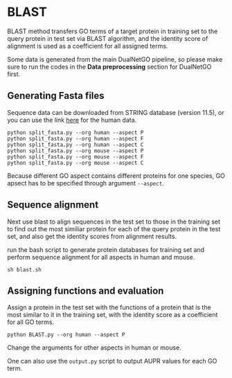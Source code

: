 # BLAST

BLAST method transfers GO terms of a target protein in training set to the query protein in test set via BLAST algorithm, and the identity score of alignment is used as a coefficient for all assigned terms.

Some data is generated from the main DualNetGO pipeline, so please make sure to run the codes in the **Data preprocessing** section for DualNetGO first.

## Generating Fasta files

Sequence data can be downloaded from STRING database (version 11.5), or you can use the link [here](https://version-11-5.string-db.org/cgi/download?sessionId=bomegv4bG3lg&species_text=Homo+sapiens) for the human data.

```
python split_fasta.py --org human --aspect P
python split_fasta.py --org human --aspect F
python split_fasta.py --org human --aspect C
python split_fasta.py --org mouse --aspect P
python split_fasta.py --org mouse --aspect F
python split_fasta.py --org mouse --aspect C
```

Because different GO aspect contains different proteins for one species, GO apsect has to be specified through argument `--aspect`.

## Sequence alignment

Next use blast to align sequences in the test set to those in the training set to find out the most similiar protein for each of the query protein in the test set, and also get the identity scores from alignment results.

run the bash script to generate protein databases for training set and perform sequence alignment for all aspects in human and mouse.

```
sh blast.sh
```

## Assigning functions and evaluation

Assign a protein in the test set with the functions of a protein that is the most similar to it in the training set, with the identity score as a coefficient for all GO terms.

```
python BLAST.py --org human --aspect P
```

Change the arguments for other aspects in human or mouse.

One can also use the `output.py` script to output AUPR values for each GO term.
